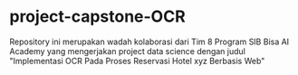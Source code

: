 # project-capstone-OCR
Repository ini merupakan wadah kolaborasi dari Tim 8 Program SIB Bisa AI Academy yang mengerjakan project data science dengan judul "Implementasi OCR Pada Proses Reservasi Hotel xyz Berbasis Web"
